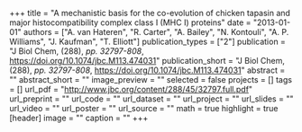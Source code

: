 +++
title = "A mechanistic basis for the co-evolution of chicken tapasin and major histocompatibility complex class I (MHC I) proteins"
date = "2013-01-01"
authors = ["A. van Hateren", "R. Carter", "A. Bailey", "N. Kontouli", "A. P. Williams", "J. Kaufman", "T. Elliott"]
publication_types = ["2"]
publication = "J Biol Chem, (288), _pp. 32797-808_, https://doi.org/10.1074/jbc.M113.474031"
publication_short = "J Biol Chem, (288), _pp. 32797-808_, https://doi.org/10.1074/jbc.M113.474031"
abstract = ""
abstract_short = ""
image_preview = ""
selected = false
projects = []
tags = []
url_pdf = "http://www.jbc.org/content/288/45/32797.full.pdf"
url_preprint = ""
url_code = ""
url_dataset = ""
url_project = ""
url_slides = ""
url_video = ""
url_poster = ""
url_source = ""
math = true
highlight = true
[header]
image = ""
caption = ""
+++
